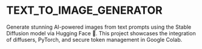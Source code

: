 # TEXT_TO_IMAGE_GENERATOR
Generate stunning AI-powered images from text prompts using the Stable Diffusion model via Hugging Face 🤗. This project showcases the integration of diffusers, PyTorch, and secure token management in Google Colab.

